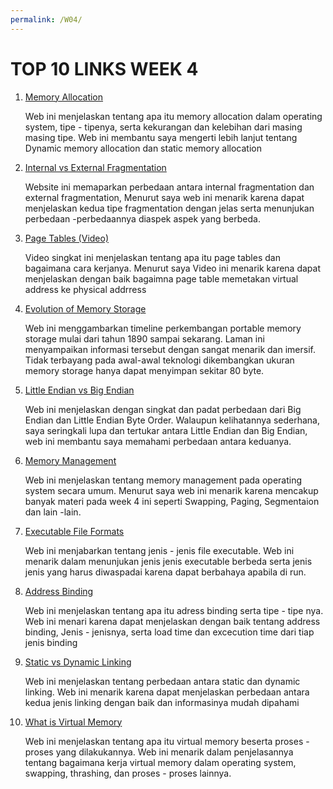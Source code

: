 ```yaml
---
permalink: /W04/
---
```


# TOP 10 LINKS WEEK 4

1. [Memory Allocation](https://binaryterms.com/static-and-dynamic-memory-allocation.html)

	Web ini menjelaskan tentang apa itu memory allocation dalam operating system, tipe - tipenya, serta kekurangan dan kelebihan dari masing masing tipe. Web ini membantu saya mengerti lebih lanjut tentang Dynamic memory allocation dan static memory allocation

2. [Internal vs External Fragmentation](https://www.geeksforgeeks.org/difference-between-internal-and-external-fragmentation/)

	Website ini memaparkan perbedaan antara internal fragmentation dan external fragmentation, Menurut saya web ini menarik karena dapat menjelaskan kedua tipe fragmentation dengan jelas serta menunjukan perbedaan -perbedaannya diaspek aspek yang berbeda.

3. [Page Tables (Video)](https://www.youtube.com/watch?v=KNUJhZCQZ9c&ab_channel=DavidBlack-Schaffer)

	Video singkat ini menjelaskan tentang apa itu page tables dan bagaimana cara kerjanya. Menurut saya Video ini menarik karena dapat menjelaskan dengan baik bagaimna page table memetakan virtual address ke physical addrress 

4. [Evolution of Memory Storage](https://www.frontierinternet.com/gateway/data-storage-timeline/)

	Web ini menggambarkan timeline perkembangan portable memory storage mulai dari tahun 1890 sampai sekarang. Laman ini menyampaikan informasi tersebut dengan sangat menarik dan imersif. Tidak terbayang pada awal-awal teknologi dikembangkan ukuran memory storage hanya dapat menyimpan sekitar 80 byte. 

5. [Little Endian vs Big Endian](https://chortle.ccsu.edu/AssemblyTutorial/Chapter-15/ass15_3.html)

	Web ini menjelaskan dengan singkat dan padat perbedaan dari Big Endian dan Little Endian Byte Order. Walaupun kelihatannya sederhana, saya seringkali lupa dan tertukar antara Little Endian dan Big Endian, web ini membantu saya memahami perbedaan antara keduanya.

6. [Memory Management](https://www.guru99.com/os-memory-management.html)

	Web ini menjelaskan tentang memory management pada operating system secara umum. Menurut saya web ini menarik karena mencakup banyak materi pada week 4 ini seperti Swapping, Paging, Segmentaion dan lain -lain.

7. [Executable File Formats](https://www.lifewire.com/list-of-executable-file-extensions-2626061)

	Web ini menjabarkan tentang jenis - jenis file executable. Web ini menarik dalam menunjukan jenis jenis executable berbeda serta jenis jenis yang harus diwaspadai karena dapat berbahaya apabila di run.

8. [Address Binding](https://www.geeksforgeeks.org/address-binding-and-its-types/)

	Web ini menjelaskan tentang apa itu adress binding serta tipe - tipe nya. Web ini menari karena dapat menjelaskan dengan baik tentang address binding, Jenis - jenisnya, serta load time dan excecution time dari tiap jenis binding

9. [Static vs Dynamic Linking](https://www.geeksforgeeks.org/static-and-dynamic-linking-in-operating-systems/)

	Web ini menjelaskan tentang perbedaan antara static dan dynamic linking. Web ini menarik karena dapat menjelaskan perbedaan antara kedua jenis linking dengan baik dan informasinya mudah dipahami

10. [What is Virtual Memory](https://www.geeksforgeeks.org/virtual-memory-in-operating-system/)

	Web ini menjelaskan tentang apa itu virtual memory beserta proses - proses yang dilakukannya. Web ini menarik dalam penjelasannya tentang bagaimana kerja virtual memory dalam operating system, swapping, thrashing, dan proses - proses lainnya.
